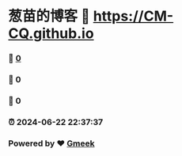 # 葱苗的博客 :link: https://CM-CQ.github.io 
### :page_facing_up: [0](https://CM-CQ.github.io/tag.html) 
### :speech_balloon: 0 
### :hibiscus: 0 
### :alarm_clock: 2024-06-22 22:37:37 
### Powered by :heart: [Gmeek](https://github.com/Meekdai/Gmeek)

